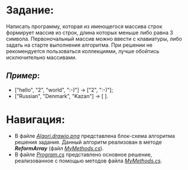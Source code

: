 # **Задание:**
Написать программу, которая из имеющегося массива строк формирует массив из строк, длина которых меньше либо равна 3 символа. 
Первоночальный массив можно ввести с клавиатуры, либо задать на старте выполнения алгоритма. При решении не рекомендуется пользоваться коллекциями, 
лучше обойтись исключительно массивами.

## **_Пример_**: 

- ["hello", "2", "world", ":-)"] -> ["2", ":-)"];
- ["Russian", "Denmark", "Kazan"] -> [ ].

# **Навигация**:
- В файле [*Algori.drawio.png*](https://github.com/AlexKleimon/FVWork/blob/main/Algori.drawio.png) представлена блок-схема алгоритма решения задания. Данный алгоритм реализован в методе _**ReformArray**_ (файл [*MyMethods.cs*](https://github.com/AlexKleimon/FVWork/blob/main/MyMethods.cs)).
- В файле [*Program.cs*](https://github.com/AlexKleimon/FVWork/blob/main/Program.cs) представлено основное решение, реализованное с помощью методов файла [*MyMethods.cs*](https://github.com/AlexKleimon/FVWork/blob/main/MyMethods.cs).